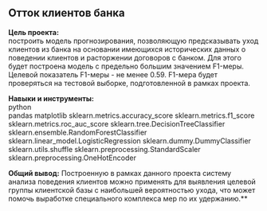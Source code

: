 ## Отток клиентов банка
**Цель проекта:**  
построить модель прогнозирования, позволяющую предсказывать уход клиентов из банка на основании имеющихся исторических данных о поведении клиентов и расторжении договоров с банком.
Для этого будет построена модель с предельно большим значением F1-меры.
Целевой показатель F1-меры - не менее 0.59.
F1-мера будет проверяться на тестовой выборке, подготовленной в рамках проекта.  

**Навыки и инструменты:**  
python  
pandas
matplotlib
sklearn.metrics.accuracy_score
sklearn.metrics.f1_score
sklearn.metrics.roc_auc_score
sklearn.tree.DecisionTreeClassifier
sklearn.ensemble.RandomForestClassifier
sklearn.linear_model.LogisticRegression
sklearn.dummy.DummyClassifier
sklearn.utils.shuffle
sklearn.preprocessing.StandardScaler
sklearn.preprocessing.OneHotEncoder

**Общий вывод:**
Построенную в рамках данного проекта систему анализа поведения клиентов можно применять для выявления целевой группы клиентской базы с наибольшей вероятностью ухода, что может помочь выработке специального комплекса мер по их удержанию.**
